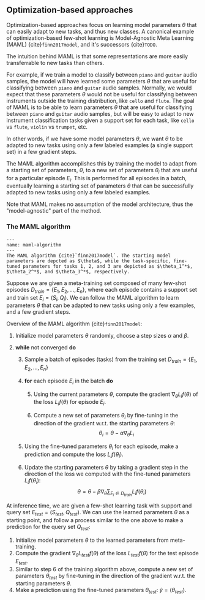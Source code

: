 ## Optimization-based approaches

Optimization-based approaches focus on learning model parameters $\theta$ that can easily adapt to new tasks, and thus new classes. A canonical example of optimization-based few-shot learning is Model-Agnostic Meta Learning (MAML) {cite}`finn2017model`,
and it's successors {cite}`TODO`. 

The intuition behind MAML is that some representations are more easily transferrable to new tasks than others. 

For example, if we train a model to classify between `piano` and `guitar` audio samples, the model will have learned some parameters $\theta$ that are useful for classifying between `piano` and `guitar` audio samples. Normally, we would expect that these parameters $\theta$ would not be useful for classifying between instruments outside the training distribution, like `cello` and `flute`. The goal of MAML is to be able to learn parameters $\theta$ that are useful for classifying between `piano` and `guitar` audio samples, but will be easy to adapt to new instrument classification tasks given a support set for each task, like `cello` vs `flute`, `violin` vs `trumpet`, etc.

In other words, if we have some model parameters $\theta$, we want $\theta$ to be adapted to new tasks using only a few labeled examples (a single support set) in a few gradient steps. 

The MAML algorithm accomplishes this by training the model to adapt from a starting set of parameters, $\theta$, to a new set of parameters $\theta_i$ that are useful for a particular episode $E_i$. This is performed for all episodes in a batch, eventually learning a starting set of parameters $\theta$ that can be successfully adapted to new tasks using only a few labeled examples.

Note that MAML makes no assumption of the model architecture, thus the "model-agnostic" part of the method.

### The MAML algorithm

```{figure} ../assets/foundations/maml.png
---
name: maml-algorithm
---
The MAML algorithm {cite}`finn2017model`. The starting model parameters are depcted as $\theta$, while the task-specific, fine-tuned parameters for tasks 1, 2, and 3 are depicted as $\theta_1^*$, $\theta_2^*$, and $\theta_3^*$, respectively. 

```

Suppose we are given a meta-training set composed of many few-shot episodes $D_{train} = \{E_1, E_2, ..., E_n\}$, where each episode contains a support set and train set $E_i = (S_i, Q_i)$. We can follow the MAML algorithm to learn parameters $\theta$ that can be adapted to new tasks using only a few examples, and a few gradient steps. 


Overview of the MAML algorithm {cite}`finn2017model`:
1. Initialize model parameters $\theta$ randomly, choose a step sizes $\alpha$ and $\beta$.  
2. **while** not converged **do**

    3. Sample a batch of episodes (tasks) from the training set $D_{train} = \{E_1, E_2, ..., E_n\}$
    4. **for** each episode $E_i$ in the batch **do**

        5. Using the current parameters $\theta$, compute the gradient $\nabla_{\theta} L_i f(\theta)$ of the loss $L_if(\theta)$ for episode $E_i$.

        6. Compute a new set of parameters $\theta_i$ by fine-tuning in the direction of the gradient w.r.t. the starting parameters $\theta$: 
        $$\theta_i = \theta - \alpha \nabla_{\theta} L_i$$

    7. Using the fine-tuned parameters $\theta_i$ for each episode, make a prediction and compute the loss $L_{i}f(\theta_i)$.

    8. Update the starting parameters $\theta$ by taking a gradient step in the direction of the loss we computed with the fine-tuned parameters $L_{i}f(\theta_i)$:
    $$\theta = \theta - \beta \nabla_{\theta} \sum_{E_i \in D_{train}}L_i f(\theta_i)$$


At inference time, we are given a few-shot learning task with support and query set $E_{test} = (S_{test}, Q_{test})$. We can use the learned parameters $\theta$ as a starting point, and follow a process similar to the one above to make a prediction for the query set $Q_{test}$:  

1. Initialize model parameters $\theta$ to the learned parameters from meta-training.
2. Compute the gradient $\nabla_{\theta} L_{test} f(\theta)$ of the loss $L_{test}f(\theta)$ for the test episode $E_{test}$.
3. Similar to step 6 of the training algorithm above, compute a new set of parameters $\theta_{test}$ by fine-tuning in the direction of the gradient w.r.t. the starting parameters $\theta$. 
4. Make a prediction using the fine-tuned parameters $\theta_{test}$: $\hat{y} =(\theta_{test})$.